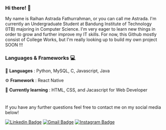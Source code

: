 ### Hi there! 👋
My name is Raihan Astrada Fathurrahman, or you can call me Astrada. I'm currently an Undergraduate Student at Bandung Institute of Technology (ITB) majoring in Computer Science. I'm very eager to learn new things in order to grow and further improve my IT skills. For now, this Github mostly consist of College Works, but I'm really looking up to build my own project SOON !!!

### Languages & Frameworks 💻
📄 **Languages** : Python, MySQL, C, Javascript, Java

⚙ **Framework** : React Native

🌱 **Currently learning** : HTML, CSS, and Jacascript for Web Developer


#
If you have any further questions feel free to contact me on my social media below!

[![Linkedin Badge](https://img.shields.io/badge/-Raihan_Astrada_Fathurrahman-blue?style=flat&logo=Linkedin&logoColor=white&link=https://www.linkedin.com/in/raihanastrada/)](https://www.linkedin.com/in/raihanastrada/)
[![Gmail Badge](https://img.shields.io/badge/-raihan.astrada-c14438?style=flat&logo=Gmail&logoColor=white&link=mailto:raihan.astrada@gmail.com)](mailto:raihan.astrada@gmail.com)
[![Instagram Badge](https://img.shields.io/badge/-@raihanastrada-E4405F?style=flat&logo=instagram&logoColor=white&link=https://instagram.com/raihanastrada/)](https://instagram.com/raihanastrada)
<!--
**raihanastrada/raihanastrada** is a ✨ _special_ ✨ repository because its `README.md` (this file) appears on your GitHub profile.

Here are some ideas to get you started:

- 🔭 I’m currently working on ...
- 🌱 I’m currently learning ...
- 👯 I’m looking to collaborate on ...
- 🤔 I’m looking for help with ...
- 💬 Ask me about ...
- 📫 How to reach me: ...
- 😄 Pronouns: ...
- ⚡ Fun fact: ...
-->
